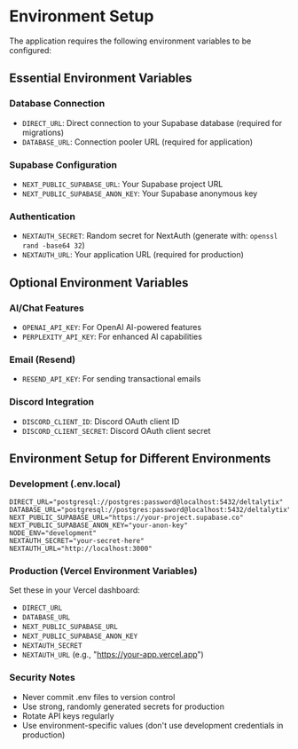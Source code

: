 # Environment Setup

The application requires the following environment variables to be configured:

## Essential Environment Variables

### Database Connection
- `DIRECT_URL`: Direct connection to your Supabase database (required for migrations)
- `DATABASE_URL`: Connection pooler URL (required for application)

### Supabase Configuration  
- `NEXT_PUBLIC_SUPABASE_URL`: Your Supabase project URL
- `NEXT_PUBLIC_SUPABASE_ANON_KEY`: Your Supabase anonymous key

### Authentication
- `NEXTAUTH_SECRET`: Random secret for NextAuth (generate with: `openssl rand -base64 32`)
- `NEXTAUTH_URL`: Your application URL (required for production)

## Optional Environment Variables

### AI/Chat Features
- `OPENAI_API_KEY`: For OpenAI AI-powered features
- `PERPLEXITY_API_KEY`: For enhanced AI capabilities

### Email (Resend)
- `RESEND_API_KEY`: For sending transactional emails

### Discord Integration
- `DISCORD_CLIENT_ID`: Discord OAuth client ID
- `DISCORD_CLIENT_SECRET`: Discord OAuth client secret

## Environment Setup for Different Environments

### Development (.env.local)
```env
DIRECT_URL="postgresql://postgres:password@localhost:5432/deltalytix"
DATABASE_URL="postgresql://postgres:password@localhost:5432/deltalytix"
NEXT_PUBLIC_SUPABASE_URL="https://your-project.supabase.co"
NEXT_PUBLIC_SUPABASE_ANON_KEY="your-anon-key"
NODE_ENV="development"
NEXTAUTH_SECRET="your-secret-here"
NEXTAUTH_URL="http://localhost:3000"
```

### Production (Vercel Environment Variables)
Set these in your Vercel dashboard:
- `DIRECT_URL`
- `DATABASE_URL`
- `NEXT_PUBLIC_SUPABASE_URL`
- `NEXT_PUBLIC_SUPABASE_ANON_KEY`
- `NEXTAUTH_SECRET`
- `NEXTAUTH_URL` (e.g., "https://your-app.vercel.app")

### Security Notes
- Never commit .env files to version control
- Use strong, randomly generated secrets for production
- Rotate API keys regularly
- Use environment-specific values (don't use development credentials in production)

